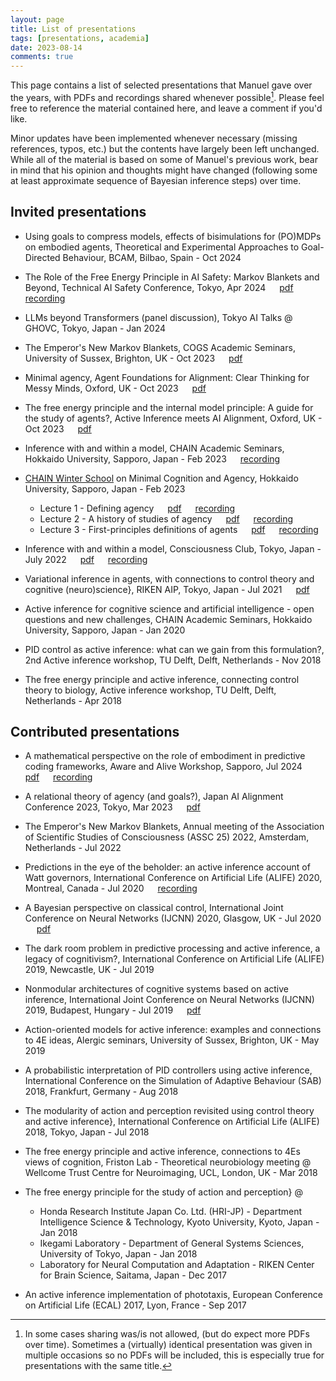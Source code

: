```yaml
---
layout: page
title: List of presentations
tags: [presentations, academia]
date: 2023-08-14
comments: true
---
```


This page contains a list of selected presentations that Manuel gave over the years, with PDFs and recordings shared whenever possible[^1]. Please feel free to reference the material contained here, and leave a comment if you'd like.

Minor updates have been implemented whenever necessary (missing references, typos, etc.) but the contents have largely been left unchanged. While all of the material is based on some of Manuel's previous work, bear in mind that his opinion and thoughts might have changed (following some at least approximate sequence of Bayesian inference steps) over time.

[^1]: In some cases sharing was/is not allowed, (but do expect more PDFs over time). Sometimes a (virtually) identical presentation was given in multiple occasions so no PDFs will be included, this is especially true for presentations with the same title.

## Invited presentations
- Using goals to compress models, effects of bisimulations for (PO)MDPs on embodied agents, Theoretical and Experimental Approaches to Goal-Directed Behaviour, BCAM, Bilbao, Spain - Oct 2024

- The Role of the Free Energy Principle in AI Safety: Markov Blankets and Beyond, Technical AI Safety Conference, Tokyo, Apr 2024 &emsp; [pdf](/assets/pdf/presentations/TAIS2024.pdf) &emsp; [recording](https://www.youtube.com/watch?v=qYyzdOEGNIM)

- LLMs beyond Transformers (panel discussion), Tokyo AI Talks @ GHOVC, Tokyo, Japan - Jan 2024

- The Emperor's New Markov Blankets, COGS Academic Seminars, University of Sussex, Brighton, UK - Oct 2023 &emsp; [pdf](/assets/pdf/presentations/COGSBrighton2023.pdf)

- Minimal agency, Agent Foundations for Alignment: Clear Thinking for Messy Minds, Oxford, UK - Oct 2023 &emsp; [pdf](/assets/pdf/presentations/MinimalAgencyOxford2023.pdf)

- The free energy principle and the internal model principle: A guide for the study of agents?, Active Inference meets AI Alignment, Oxford, UK - Oct 2023 &emsp; [pdf](/assets/pdf/presentations/AIAlignmentActiveInferenceOxford2023.pdf)

- Inference with and within a model, CHAIN Academic Seminars, Hokkaido University, Sapporo, Japan - Feb 2023 &emsp; [recording](https://www.youtube.com/watch?v=yA-d1atSzWs&t=371s&ab_channel=%E5%8C%97%E6%B5%B7%E9%81%93%E5%A4%A7%E5%AD%A6%E4%BA%BA%E9%96%93%E7%9F%A5%E3%83%BB%E8%84%B3%E3%83%BBAI%E7%A0%94%E7%A9%B6%E6%95%99%E8%82%B2%E3%82%BB%E3%83%B3%E3%82%BF%E3%83%BC%28CHAIN%29)

- [CHAIN Winter School](https://www.chain.hokudai.ac.jp/events/3101/) on Minimal Cognition and Agency, Hokkaido University, Sapporo, Japan - Feb 2023
	- Lecture 1 - Defining agency &emsp; [pdf](/assets/pdf/presentations/Lecture1_Baltieri.pdf) &emsp; [recording](https://youtu.be/h3odndlkDoc?t=1761)
	- Lecture 2 - A history of studies of agency &emsp; [pdf](/assets/pdf/presentations/Lecture2_Baltieri.pdf) &emsp; [recording](https://www.youtube.com/watch?v=HE9c9XoZ7vQ&list=PLWkKadjdO-Xa17EjsKrc-IyhW-2XW8g36&index=3&ab_channel=%E5%8C%97%E6%B5%B7%E9%81%93%E5%A4%A7%E5%AD%A6%E4%BA%BA%E9%96%93%E7%9F%A5%E3%83%BB%E8%84%B3%E3%83%BBAI%E7%A0%94%E7%A9%B6%E6%95%99%E8%82%B2%E3%82%BB%E3%83%B3%E3%82%BF%E3%83%BC%28CHAIN%29)
	- Lecture 3 - First-principles definitions of agents &emsp; [pdf](/assets/pdf/presentations/Lecture3_Baltieri.pdf) &emsp; [recording](https://www.youtube.com/watch?v=7h3jk4U3f9k&list=PLWkKadjdO-Xa17EjsKrc-IyhW-2XW8g36&index=5&ab_channel=%E5%8C%97%E6%B5%B7%E9%81%93%E5%A4%A7%E5%AD%A6%E4%BA%BA%E9%96%93%E7%9F%A5%E3%83%BB%E8%84%B3%E3%83%BBAI%E7%A0%94%E7%A9%B6%E6%95%99%E8%82%B2%E3%82%BB%E3%83%B3%E3%82%BF%E3%83%BC%28CHAIN%29)

- Inference with and within a model, Consciousness Club, Tokyo, Japan - July 2022 &emsp; [pdf](/assets/pdf/presentations/CC_Tokyo.pdf) &emsp; [recording](https://www.youtube.com/watch?v=ascyxuJ6lIk&ab_channel=ConsciousnessClubTokyo)

- Variational inference in agents, with connections to control theory and cognitive (neuro)science}, RIKEN AIP, Tokyo, Japan - Jul 2021 &emsp; [pdf](/assets/pdf/presentations/RIKENAIP.pdf)

- Active inference for cognitive science and artificial intelligence - open questions and new challenges, CHAIN Academic Seminars, Hokkaido University, Sapporo, Japan - Jan 2020

- PID control as active inference: what can we gain from this formulation?, 2nd Active inference workshop, TU Delft, Delft, Netherlands - Nov 2018

- The free energy principle and active inference, connecting control theory to biology, Active inference workshop, TU Delft, Delft, Netherlands - Apr 2018


## Contributed presentations
- A mathematical perspective on the role of embodiment in predictive coding frameworks, Aware and Alive Workshop, Sapporo, Jul 2024 &emsp; [pdf](/assets/pdf/presentations/AwareAndAlive2024.pdf) &emsp; [recording](https://www.youtube.com/watch?v=LrH5KQE7iBY&list=PLWkKadjdO-XbMBFF5U__pdS2kl_U-dfYR&index=6)

- A relational theory of agency (and goals?), Japan AI Alignment Conference 2023, Tokyo, Mar 2023 &emsp; [pdf](/assets/pdf/presentations/AgencyAlignmentTokyo2023.pdf)

- The Emperor's New Markov Blankets, Annual meeting of the Association of Scientific Studies of Consciousness (ASSC 25) 2022, Amsterdam, Netherlands -  Jul 2022

- Predictions in the eye of the beholder: an active inference account of Watt governors, International Conference on Artificial Life (ALIFE) 2020, Montreal, Canada - Jul 2020 &emsp; [recording](https://www.youtube.com/watch?v=BJauifkLEAE&ab_channel=ALife2020Conference)

- A Bayesian perspective on classical control, International Joint Conference on Neural Networks (IJCNN) 2020, Glasgow, UK - Jul 2020 &emsp; [pdf](/assets/pdf/presentations/IJCNN2020.pdf)

- The dark room problem in predictive processing and active inference, a legacy of cognitivism?, International Conference on Artificial Life (ALIFE) 2019, Newcastle, UK - Jul 2019

- Nonmodular architectures of cognitive systems based on active inference, International Joint Conference on Neural Networks (IJCNN) 2019, Budapest, Hungary - Jul 2019 &emsp; [pdf](/assets/pdf/presentations/IJCNN2019.pdf)

- Action-oriented models for active inference: examples and connections to 4E ideas, Alergic seminars, University of Sussex, Brighton, UK - May 2019

- A probabilistic interpretation of PID controllers using active inference, International Conference on the Simulation of Adaptive Behaviour (SAB) 2018, Frankfurt, Germany -  Aug 2018

- The modularity of action and perception revisited using control theory and active inference}, International Conference on Artificial Life (ALIFE) 2018, Tokyo, Japan - Jul 2018

- The free energy principle and active inference, connections to 4Es views of cognition, Friston Lab - Theoretical neurobiology meeting @ Wellcome Trust Centre for Neuroimaging, UCL, London, UK - Mar 2018

- The free energy principle for the study of action and perception} @
    - Honda Research Institute Japan Co. Ltd. (HRI-JP) - Department Intelligence Science \& Technology, Kyoto University, Kyoto, Japan - Jan 2018
    - Ikegami Laboratory - Department of General Systems Sciences, University of Tokyo, Japan - Jan 2018
    - Laboratory for Neural Computation and Adaptation - RIKEN Center for Brain Science, Saitama, Japan - Dec 2017

- An active inference implementation of phototaxis, European Conference on Artificial Life (ECAL) 2017, Lyon, France - Sep 2017
